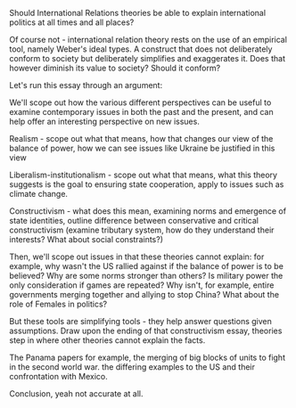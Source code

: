 
Should International Relations theories be able to explain international politics at all times and all places?

Of course not - international relation theory rests on the use of an empirical tool, namely Weber's ideal types. A construct that does not deliberately conform to society but deliberately simplifies and exaggerates it. Does that however diminish its value to society? Should it conform?

Let's run this essay through an argument:

We'll scope out how the various different perspectives can be useful to examine contemporary issues in both the past and the present, and can help offer an interesting perspective on new issues.

Realism - scope out what that means, how that changes our view of the balance of power, how we can see issues like Ukraine be justified in this view

Liberalism-institutionalism - scope out what that means, what this theory suggests is the goal to ensuring state cooperation, apply to issues such as climate change.

Constructivism - what does this mean, examining norms and emergence of state identities, outline difference between conservative and critical constructivism (examine tributary system, how do they understand their interests? What about social constraints?)

Then, we'll scope out issues in that these theories cannot explain: for example, why wasn't the US rallied against if the balance of power is to be believed? Why are some norms stronger than others? Is military power the only consideration if games are repeated? Why isn't, for example, entire governments merging together and allying to stop China? What about the role of Females in politics? 

But these tools are simplifying tools - they help answer questions given assumptions. Draw upon the ending of that constructivism essay, theories step in where other theories cannot explain the facts.

The Panama papers for example, the merging of big blocks of units to fight in the second world war. the differing examples to the US and their confrontation with Mexico.

Conclusion, yeah not accurate at all.



